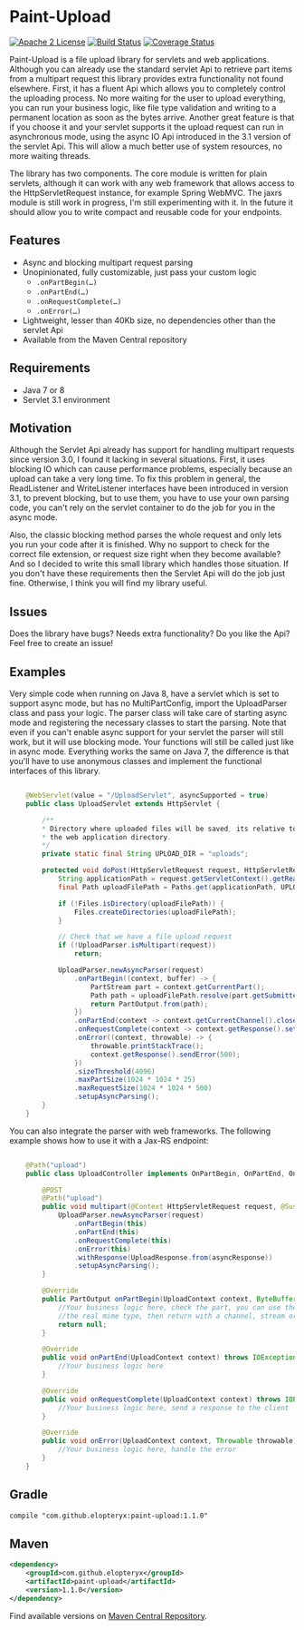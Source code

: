 Paint-Upload
=========

[![Apache 2 License](https://img.shields.io/badge/license-Apache%202-green.svg)](http://www.apache.org/licenses/LICENSE-2.0)
[![Build Status](https://travis-ci.org/Elopteryx/paint-upload.svg?branch=master)](https://travis-ci.org/Elopteryx/paint-upload)
[![Coverage Status](https://coveralls.io/repos/Elopteryx/paint-upload/badge.svg)](https://coveralls.io/r/Elopteryx/paint-upload)

Paint-Upload is a file upload library for servlets and web applications. Although you can already use the standard
servlet Api to retrieve part items from a multipart request this library provides extra functionality not found
elsewhere. First, it has a fluent Api which allows you to completely control the uploading process. No more waiting for
the user to upload everything, you can run your business logic, like file type validation and writing to a permanent
location as soon as the bytes arrive. Another great feature is that if you choose it and your servlet supports it the
upload request can run in asynchronous mode, using the async IO Api introduced in the 3.1 version of the servlet Api.
This will allow a much better use of system resources, no more waiting threads.

The library has two components. The core module is written for plain servlets, although it can work with any web
framework that allows access to the HttpServletRequest instance, for example Spring WebMVC. The jaxrs module is still
work in progress, I'm still experimenting with it. In the future it should allow you to write compact and reusable code
for your endpoints.

Features
--------
* Async and blocking multipart request parsing
* Unopinionated, fully customizable, just pass your custom logic
  * ```.onPartBegin(…)```
  * ```.onPartEnd(…)```
  * ```.onRequestComplete(…)```
  * ```.onError(…)```
* Lightweight, lesser than 40Kb size, no dependencies other than the servlet Api
* Available from the Maven Central repository

Requirements
--------
* Java 7 or 8
* Servlet 3.1 environment

Motivation
--------

Although the Servlet Api already has support for handling multipart requests since version 3.0, I found it lacking in several situations.
First, it uses blocking IO which can cause performance problems, especially because an upload can take a very long time. To fix this problem in general,
the ReadListener and WriteListener interfaces have been introduced in version 3.1, to prevent blocking, but to use them, you have to use your own parsing
code, you can't rely on the servlet container to do the job for you in the async mode.

Also, the classic blocking method parses the whole request
and only lets you run your code after it is finished. Why no support to check for the correct file extension, or request size right when they become available?
And so I decided to write this small library which handles those situation. If you don't have these requirements then the Servlet Api will do the job
just fine. Otherwise, I think you will find my library useful.

Issues
------

Does the library have bugs? Needs extra functionality? Do you like the Api? Feel free to create an issue!

Examples
--------

Very simple code when running on Java 8, have a servlet which is set to support async mode, but has no MultiPartConfig,
import the UploadParser class and pass your logic. The parser class will take care of starting async mode and
registering the necessary classes to start the parsing. Note that even if you can't enable async support
for your servlet the parser will still work, but it will use blocking mode. Your functions will still be called
just like in async mode. Everything works the same on Java 7, the difference is that
you'll have to use anonymous classes and implement the functional interfaces of this library.

```java

    @WebServlet(value = "/UploadServlet", asyncSupported = true)
    public class UploadServlet extends HttpServlet {

        /**
        * Directory where uploaded files will be saved, its relative to
        * the web application directory.
        */
        private static final String UPLOAD_DIR = "uploads";

        protected void doPost(HttpServletRequest request, HttpServletResponse response) throws IOException, ServletException {
            String applicationPath = request.getServletContext().getRealPath("");
            final Path uploadFilePath = Paths.get(applicationPath, UPLOAD_DIR);

            if (!Files.isDirectory(uploadFilePath)) {
                Files.createDirectories(uploadFilePath);
            }

            // Check that we have a file upload request
            if (!UploadParser.isMultipart(request))
                return;

            UploadParser.newAsyncParser(request)
                .onPartBegin((context, buffer) -> {
                    PartStream part = context.getCurrentPart();
                    Path path = uploadFilePath.resolve(part.getSubmittedFileName());
                    return PartOutput.from(path);
                })
                .onPartEnd(context -> context.getCurrentChannel().close())
                .onRequestComplete(context -> context.getResponse().setStatus(200))
                .onError((context, throwable) -> {
                    throwable.printStackTrace();
                    context.getResponse().sendError(500);
                })
                .sizeThreshold(4096)
                .maxPartSize(1024 * 1024 * 25)
                .maxRequestSize(1024 * 1024 * 500)
                .setupAsyncParsing();
        }
    }
```

You can also integrate the parser with web frameworks. The following example shows how to use it with a Jax-RS endpoint:

```java

    @Path("upload")
    public class UploadController implements OnPartBegin, OnPartEnd, OnRequestComplete, OnError {

        @POST
        @Path("upload")
        public void multipart(@Context HttpServletRequest request, @Suspended final AsyncResponse asyncResponse) throws IOException, ServletException {
            UploadParser.newAsyncParser(request)
                .onPartBegin(this)
                .onPartEnd(this)
                .onRequestComplete(this)
                .onError(this)
                .withResponse(UploadResponse.from(asyncResponse))
                .setupAsyncParsing();
        }

        @Override
        public PartOutput onPartBegin(UploadContext context, ByteBuffer buffer) throws IOException {
            //Your business logic here, check the part, you can use the bytes in the buffer to check
            //the real mime type, then return with a channel, stream or path to write the part
            return null;
        }

        @Override
        public void onPartEnd(UploadContext context) throws IOException {
            //Your business logic here
        }

        @Override
        public void onRequestComplete(UploadContext context) throws IOException, ServletException {
            //Your business logic here, send a response to the client
        }

        @Override
        public void onError(UploadContext context, Throwable throwable) {
            //Your business logic here, handle the error
        }
    }
```

Gradle
-----
```xml
compile "com.github.elopteryx:paint-upload:1.1.0"
```
Maven
-----
```xml
<dependency>
    <groupId>com.github.elopteryx</groupId>
    <artifactId>paint-upload</artifactId>
    <version>1.1.0</version>
</dependency>
```

Find available versions on [Maven Central Repository](http://search.maven.org/#search%7Cga%7C1%7Cg%3A%22com.github.elopteryx%22%20AND%20a%3A%22paint-upload%22).